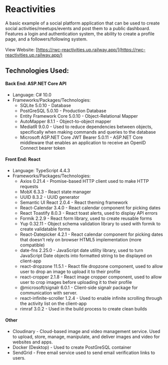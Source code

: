 # Reactivities
A basic example of a social platform application that can be used to create social activities/meetups/events and post them to a public dashboard.
Features a login and authentication system, the ability to create a profile page, and a followers/following system.
<br/><br/>
View Website: [https://rwc-reactivities.up.railway.app/](https://rwc-reactivities.up.railway.app/)

## Technologies Used:
#### Back End: ASP.NET Core API
- Language: C# 10.0
- Frameworks/Packages/Technologies:
  - SQLite 5.0.10 - Database
  - PostGreSQL 5.0.10 - Production Database
  - Entity Framework Core 5.0.10 - Object-Relational Mapper
  - AutoMapper 8.1.1 - Object-to-object mapper
  - MediatR 9.0.0 - Used to reduce dependencies between objects, specifically when making commands and queries to the database
  - Microsoft ASP.NET Core JWT Bearer 5.0.11 - ASP.NET Core middleware that enables an application to receive an OpenID Connect bearer token
    
#### Front End: React
- Language: TypeScript 4.4.3
- Frameworks/Packages/Technologies:
  - Axios 0.21.4 - Promise-based HTTP client used to make HTTP requests
  - MobX 6.3.3 - React state manager
  - UUID 8.3.2 - UUID generator
  - Semantic UI React 2.0.4 - React theming framework
  - React-Calendar 3.4.0 - React calendar component for picking dates
  - React Toastify 8.0.3 - React toast alerts, used to display API errors
  - Formik 2.2.9 - React form library, used to create reusable forms
  - Yup 0.32.11 - Object schema validation library to used with formik to create validatable forms
  - React-Datepicker 4.2.1 - React calendar component for picking dates that doesn't rely on browser HTML5 implementation (more compatible)
  - date-fns 2.25.0 - JavaScript date utility library, used to turn JavaScript Date objects into formatted string to be displayed on client-app
  - react-dropzone 11.5.1 - React file dropzone component, used to allow user to drop an image to upload it to their profile
  - react-cropper 2.1.8 - React image cropper component, used to allow user to crop images before uploading it to their profile
  - @microsoft/signalr 6.0.1 - Client-side signalr package for communication with server.
  - react-infinite-scroller 1.2.4 - Used to enable infinite scrolling through the activity list on the client-app
  - rimraf 3.0.2 - Used in the build process to create clean builds

#### Other
- Cloudinary - Cloud-based image and video management service. Used to upload, store, manage, manipulate, and deliver images and video for websites and apps.
- Docker (Desktop) - Used to create PostGreSQL container
- SendGrid - Free email service used to send email verification links to users.
